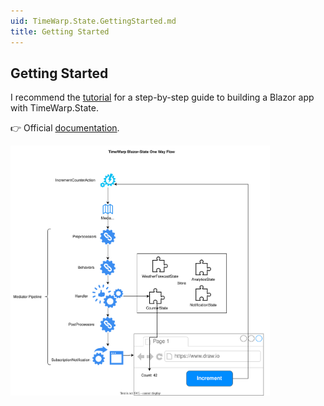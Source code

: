 ```yaml
---
uid: TimeWarp.State.GettingStarted.md
title: Getting Started
---
```


## Getting Started

I recommend the [tutorial](xref:TimeWarp.State:00-StateActionHandler.md) for a step-by-step guide to building a Blazor app with TimeWarp.State.

👉 Official [documentation](https://timewarpengineering.github.io/timewarp-state/).

<img src="https://raw.githubusercontent.com/TimeWarpEngineering/timewarp-state/refs/heads/master/Documentation/Images/TimeWarpStateOneWayFlow.drawio.svg" alt="logo" height="400" style="" />
